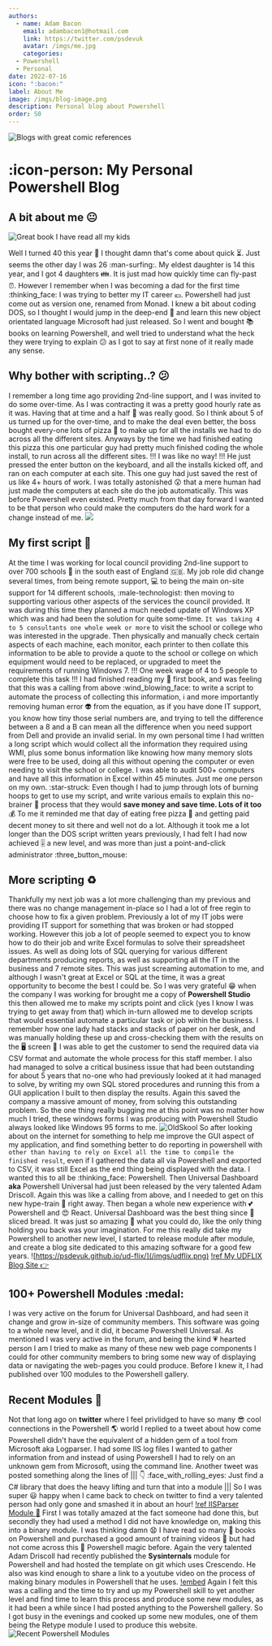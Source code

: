 ```yaml
---
authors:
  - name: Adam Bacon
    email: adambacon1@hotmail.com
    link: https://twitter.com/psdevuk
    avatar: /imgs/me.jpg
    categories:
  - Powershell
  - Personal
date: 2022-07-16
icon: ":bacon:"
label: About Me
image: /imgs/blog-image.png
description: Personal blog about Powershell
order: 50
---
```


![Blogs with great comic references](/imgs/blog-image.PNG)

# :icon-person: My Personal Powershell Blog

## A bit about me :neutral_face:

![Great book I have read all my kids](/imgs/life.png)


Well I turned 40 this year :exploding_head: I thought damn that's come about quick :hourglass_flowing_sand:. Just seems the other day I was 26 :man-surfing:. My eldest daughter is 14 this year, and I got 4 daughters :family:. It is just mad how quickly time can fly-past :alarm_clock:. However I remember when I was becoming a dad for the first time :thinking_face: I was trying to better my IT career :pound:. Powershell had just come out as version one, renamed from Monad. I knew a bit about coding DOS, so I thought I would jump in the deep-end :ocean: and learn this new object orientated language Microsoft had just released. So I went and bought :books: books on learning Powershell, and well tried to understand what the heck they were trying to explain :confused: as I got to say at first none of it really made any sense. 

## Why bother with scripting..? :confused:

I remember a long time ago providing 2nd-line support, and I was invited to do some over-time. As I was contracting it was a pretty good hourly rate as it was. Having that at time and a half :money_mouth_face: was really good. So I think about 5 of us turned up for the over-time, and to make the deal even better, the boss bought every-one lots of pizza :pizza: to make up for all the installs we had to do across all the different sites. Anyways by the time we had finished eating this pizza this one particular guy had pretty much finished coding the whole install, to run across all the different sites.
!!!
 I was like no way!
!!!
 He just pressed the enter button on the keyboard, and all the installs kicked off, and ran on each computer at each site. This one guy had just saved the rest of us like 4+ hours of work. I was totally astonished :astonished: that a mere human had just made the computers at each site do the job automatically. This was before Powershell even existed. Pretty much from that day forward I wanted to be that person who could make the computers do the hard work for a change instead of me.
![](/imgs/help.png)

## My first script :receipt:
 At the time I was working for local council providing 2nd-line support to over 700 schools :school: in the south east of England :gb:. My job role did change several times, from being remote support, :computer: to being the main on-site support for 14 different schools, :male-technologist: then moving to supporting various other aspects of the services the council provided. It was during this time they planned a much needed update of Windows XP which was and had been the solution for quite some-time. ```It was taking 4 to 5 consultants one whole week or more``` to visit the school or college who was interested in the upgrade. Then physically and manually check certain aspects of each machine, each monitor, each printer to then collate this information to be able to provide a quote to the school or college on which equipment would need to be replaced, or upgraded to meet the requirements of running Windows 7. 
!!!
One week wage of 4 to 5 people to complete this task
!!!
 I had finished reading my :blue_book: first book, and was feeling that this was a calling from above :wind_blowing_face: to write a script to automate the process of collecting this information, :information_source: and more importantly removing human error :alien: from the equation, as if you have done IT support, you know how tiny those serial numbers are, and trying to tell the difference between a 8 and a B can mean all the difference when you need support from Dell and provide an invalid serial. In my own personal time I had written a long script which would collect all the information they required using WMI, plus some bonus information like knowing how many memory slots were free to be used, doing all this without opening the computer or even needing to visit the school or college. I was able to audit 500+ computers and have all this information in Excel within 45 minutes. Just me one person on my own. :star-struck: Even though I had to jump through lots of burning hoops to get to use my script, and write various emails to explain this no-brainer :brain: process that they would **save money and save time. Lots of it too** :moneybag:
 To me it reminded me that day of eating free pizza :pizza: and getting paid decent money to sit there and well not do a lot. Although it took me a lot longer than the DOS script written years previously, I had felt I had now achieved :level_slider: a new level, and was more than just a point-and-click administrator :three_button_mouse:

## More scripting :recycle:

Thankfully my next job was a lot more challenging than my previous and there was no change management in-place so I had a lot of free regin to choose how to fix a given problem. Previously a lot of my IT jobs were providing IT support for something that was broken or had stopped working. However this job a lot of people seemed to expect you to know how to do their job and write Excel formulas to solve their spreadsheet issues. As well as doing lots of SQL querying for various different departments producing reports, as well as supporting all the IT in the business and 7 remote sites. This was just screaming automation to me, and although I wasn't great at Excel or SQL at the time, it was a great opportunity to become the best I could be. So I was very grateful :grin: when the company I was working for brought me a copy of **Powershell Studio** this then allowed me to make my scripts point and click (yes I know I was trying to get away from that) which in-turn allowed me to develop scripts that would essential automate a particular task or job within the business. I remember how one lady had stacks and stacks of paper on her desk, and was manually holding these up and cross-checking them with the results on the :desktop_computer: screen :t-rex: I was able to get the customer to send the required data via CSV format and automate the whole process for this staff member. I also had managed to solve a critical business issue that had been outstanding for about 5 years that no-one who had previously looked at it had managed to solve, by writing my own SQL stored procedures and running this from a GUI application I built to then display the results. Again this saved the company a massive amount of money, from solving this outstanding problem.
 So the one thing really bugging me at this point was no matter how much I tried, these windows forms I was producing with Powershell Studio always looked like Windows 95 forms to me.
![OldSkool](/imgs/Win95.png)
 So after looking about on the internet for something to help me improve the GUI aspect of my application, and find something better to do reporting in powershell with ```other than having to rely on Excel all the time to compile the finished result```, even if I gathered the data all via Powershell and exported to CSV, it was still Excel as the end thing being displayed with the data. I wanted this to all be :thinking_face: Powershell. Then Universal Dashboard **aka** Powershell Universal had just been released by the very talented Adam Driscoll. Again this was like a calling from above, and I needed to get on this new hype-train :bullettrain_front: right away. Then began a whole new experience with :two_hearts: Powershell and :heart_eyes: React. Universal Dashboard was the best thing since :bread: sliced bread. It was just so amazing :exploding_head: what you could do, like the only thing holding you back was your imagination. For me this really did take my Powershell to another new level, I started to release module after module, and create a blog site dedicated to this amazing software for a good few years.
![https://psdevuk.github.io/ud-flix/](/imgs/udflix.png)
[!ref My UDFLIX Blog Site :point_right:](https://psdevuk.github.io/ud-flix/)

## 100+ Powershell Modules :medal:

 I was very active on the forum for Universal Dashboard, and had seen it change and grow in-size of community members. This software was going to a whole new level, and it did, it became Powershell Universal. As mentioned I was very active in the forum, and being the kind :heartpulse: hearted person I am I tried to make as many of these new web page components I could for other community members to bring some new way of displaying data or navigating the web-pages you could produce. Before I knew it, I had published over 100 modules to the Powershell gallery.

## Recent Modules :crystal_ball:

 Not that long ago on **twitter** where I feel privlidged to have so many :sunglasses: cool connections in the Powershell :earth_americas: world I replied to a tweet about how come Powershell didn't have the equivalent of a hidden gem of a tool from Microsoft aka Logparser. I had some IIS log files I wanted to gather information from and instead of using Powershell I had to rely on an unknown gem from Microsoft, using the command line. Another tweet was posted something along the lines of
||| :point_down: :face_with_rolling_eyes:
Just find a C# library that does the heavy lifting and turn that into a module
|||
 So I was super :smiley: happy when I came back to check on twitter to find a very talented person had only gone and smashed it in about an hour!
[!ref IISParser Module :rocket:](https://evotec.xyz/powershell-modules/iisparser-powershell-module/)
 First I was totally amazed at the fact someone had done this, but secondly they had used a method I did not have knowledge on, making this into a binary module. I was thinking damn :anguished: I have read so many :book: books on Powershell and purchased a good amount of training videos :vhs: but had not come across this :mage: Powershell magic before. Again the very talented Adam Driscoll had recently published the **Sysinternals** module for Powershell and had hosted the template on git which uses Crescendo. He also was kind enough to share a link to a youtube video on the process of making binary modules in Powershell that he uses.
[!embed](https://www.youtube.com/watch?v=4fgccFI-EHY)
 Again I felt this was a calling and the time to try and up my Powershell skill to yet another level and find time to learn this process and produce some new modules, as it had been a while since I had posted anything to the Powershell gallery. So I got busy in the evenings and cooked up some new modules, one of them being the Retype module I used to produce this website.
![Recent Powershell Modules](imgs/Recent.png)





